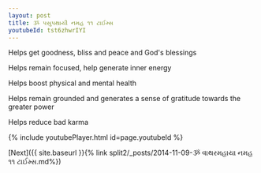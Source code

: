 ```yaml
---
layout: post
title: ૐ પસુપથાયી નમહ ૧૧ ટાઈમ્સ
youtubeId: tst6zhwrIYI
---
```

 
 
Helps get goodness, bliss and peace and God's blessings
 
Helps remain focused, help generate inner energy 
 
Helps boost physical and mental health 
 
Helps remain grounded and generates a sense of gratitude towards the greater power 
 
Helps reduce bad karma
 
 
 
 


{% include youtubePlayer.html id=page.youtubeId %}
 
[Next]({{ site.baseurl }}{% link  split2/_posts/2014-11-09-ૐ વાથરમહાયા નમહ ૧૧ ટાઈમ્સ.md%})
 
